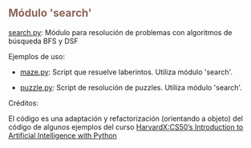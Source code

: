 ## <span style="color: #8c6459;">Módulo 'search'</span>

[search.py](https://github.com/javrui/search-maze-puzzle/blob/main/search.py):   Módulo para resolución de problemas con algoritmos de búsqueda BFS y DSF


Ejemplos de uso:

- [maze.py](https://github.com/javrui/search-maze-puzzle/blob/main/maze.py):  Script que resuelve laberintos.
Utiliza módulo 'search'.

- [puzzle.py](https://github.com/javrui/search-maze-puzzle/blob/main/puzzle.py): Script de resolución de puzzles.
Utiliza módulo 'search'.

Créditos:

El código es una adaptación y refactorización (orientando a objeto) del código de algunos ejemplos del curso [HarvardX:CS50’s Introduction to Artificial Intelligence with Python](https://pll.harvard.edu/course/cs50s-introduction-artificial-intelligence-python)

